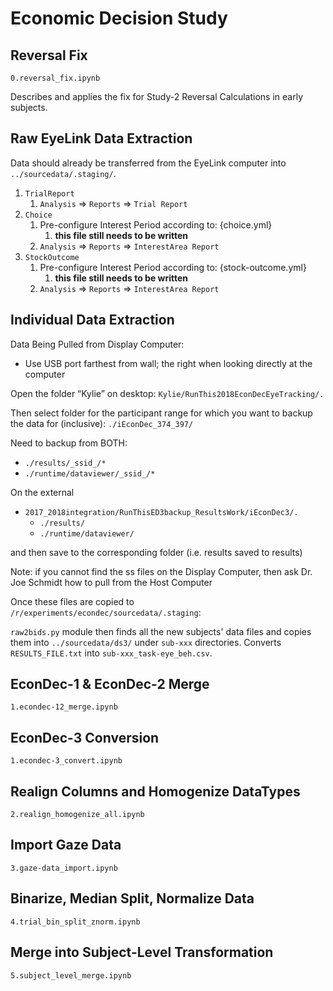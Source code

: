 # Economic Decision Study

## Reversal Fix
`0.reversal_fix.ipynb`

Describes and applies the fix for Study-2 Reversal Calculations in early subjects.

## Raw EyeLink Data Extraction

Data should already be transferred from the EyeLink computer into `../sourcedata/.staging/`.

1. `TrialReport`
   1. `Analysis` => `Reports` => `Trial Report`
2. `Choice`
   1. Pre-configure Interest Period according to: {choice.yml}
      1. **this file still needs to be written**
   2. `Analysis` => `Reports` => `InterestArea Report`
3. `StockOutcome`
   1. Pre-configure Interest Period according to: {stock-outcome.yml}
      1. **this file still needs to be written**
   2. `Analysis` => `Reports` => `InterestArea Report`

## Individual Data Extraction

Data Being Pulled from Display Computer:

- Use USB port farthest from wall; the right when looking directly at the computer

Open the folder “Kylie” on desktop: `Kylie/RunThis2018EconDecEyeTracking/.`

Then select folder for the participant range for which you want to backup the data for (inclusive): `./iEconDec_374_397/`

Need to backup from BOTH:

- `./results/_ssid_/*`
- `./runtime/dataviewer/_ssid_/*`

On the external

- `2017_2018integration/RunThisED3backup_ResultsWork/iEconDec3/.`
   - `./results/`
   - `./runtime/dataviewer/`

and then save to the corresponding folder (i.e. results saved to results)

Note: if you cannot find the ss files on the Display Computer, then ask Dr. Joe Schmidt how to pull from the Host Computer

Once these files are copied to `/r/experiments/econdec/sourcedata/.staging`:

`raw2bids.py` module then finds all the new subjects' data files and copies them into `../sourcedata/ds3/` under `sub-xxx` directories.
Converts `RESULTS_FILE.txt` into `sub-xxx_task-eye_beh.csv`.

## EconDec-1 & EconDec-2 Merge

`1.econdec-12_merge.ipynb`

## EconDec-3 Conversion

`1.econdec-3_convert.ipynb`

## Realign Columns and Homogenize DataTypes

`2.realign_homogenize_all.ipynb`

## Import Gaze Data

`3.gaze-data_import.ipynb`

## Binarize, Median Split, Normalize Data

`4.trial_bin_split_znorm.ipynb`

## Merge into Subject-Level Transformation

`5.subject_level_merge.ipynb`
